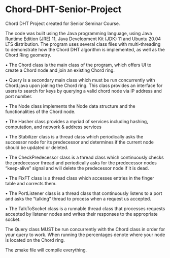 # Chord-DHT-Senior-Project
Chord DHT Project created for Senior Seminar Course.

The code was built using the Java programming language, using Java Runtime Edition (JRE) 11, Java Development Kit (JDK) 11 and Ubuntu 20.04 LTS distribution. The program uses several class files with multi-threading to demonstrate how the Chord DHT algorithm is implemented, as well as the Chord Ring geometry. 

•	The Chord class is the main class of the program, which offers UI to create a Chord node and join an existing Chord ring.

•	Query is a secondary main class which must be run concurrently with Chord.java upon joining the Chord ring. This class provides an interface for users to search for keys by querying a valid chord node via IP address and port number.

•	The Node class implements the Node data structure and the functionalities of the Chord node.

•	The Hasher class provides a myriad of services including hashing, computation, and network & address services

•	The Stabilizer class is a thread class which periodically asks the successor node for its predecessor and determines if the current node should be updated or deleted.

•	The CheckPredecessor class is a thread class which continuously checks the predecessor thread and periodically asks for the predecessor nodes “keep-alive” signal and will delete the predecessor node if it is dead.

•	The FixFT class is a thread class which accesses entries in the finger table and corrects them.

•	The PortListener class is a thread class that continuously listens to a port and asks the “talking” thread to process when a request us accepted.

•	The TalkToSocket class is a runnable thread class that processes requests accepted by listener nodes and writes their responses to the appropriate socket.

The Query class MUST be run concurrently with the Chord class in order for your query to work.
When running the percentages denote where your node is located on the Chord ring.

The zmake file will compile everything.

